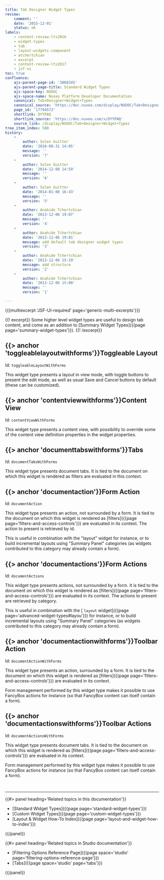 ```yaml
---
title: Tab Designer Widget Types
review:
    comment: ''
    date: '2015-12-01'
    status: ok
labels:
    - content-review-lts2016
    - widget-types
    - tab
    - layout-widgets-component
    - atchertchian
    - excerpt
    - content-review-lts2017
    - jsf-ui
toc: true
confluence:
    ajs-parent-page-id: '3868345'
    ajs-parent-page-title: Standard Widget Types
    ajs-space-key: NXDOC
    ajs-space-name: Nuxeo Platform Developer Documentation
    canonical: Tab+Designer+Widget+Types
    canonical_source: 'https://doc.nuxeo.com/display/NXDOC/Tab+Designer+Widget+Types'
    page_id: '17794573'
    shortlink: DYYPAQ
    shortlink_source: 'https://doc.nuxeo.com/x/DYYPAQ'
    source_link: /display/NXDOC/Tab+Designer+Widget+Types
tree_item_index: 500
history:
    -
        author: Solen Guitter
        date: '2016-08-31 14:05'
        message: ''
        version: '7'
    -
        author: Solen Guitter
        date: '2014-12-08 14:59'
        message: ''
        version: '6'
    -
        author: Solen Guitter
        date: '2014-01-08 16:43'
        message: ''
        version: '5'
    -
        author: Anahide Tchertchian
        date: '2013-12-06 19:07'
        message: ''
        version: '4'
    -
        author: Anahide Tchertchian
        date: '2013-12-06 19:01'
        message: add default tab designer widget types
        version: '3'
    -
        author: Anahide Tchertchian
        date: '2013-12-06 15:19'
        message: add structure
        version: '2'
    -
        author: Anahide Tchertchian
        date: '2013-12-06 15:00'
        message: ''
        version: '1'

---
```

{{{multiexcerpt 'JSF-UI-required' page='generic-multi-excerpts'}}}

{{! excerpt}}
Some higher level widget types are useful to design tab content, and come as an addition to [Summary Widget Types]({{page page='summary-widget-types'}}).
{{! /excerpt}}

## {{> anchor 'toggleablelayoutwithforms'}}Toggleable Layout

Id: `toggleableLayoutWithForms`

This widget type presents a layout in view mode, with toggle buttons to present the edit mode, as well as usual Save and Cancel buttons by default (these can be customized).

## {{> anchor 'contentviewwithforms'}}Content View

Id: `contentViewWithForms`

This widget type presents a content view, with possibility to override some of the content view definition properties in the widget properties.

## {{> anchor 'documenttabswithforms'}}Tabs

Id: `documentTabsWithForms`

This widget type presents document tabs. It is tied to the document on which this widget is rendered as filters are evaluated in this context.

## {{> anchor 'documentaction'}}Form Action

Id: `documentAction`

This widget type presents an action, not surrounded by a form. It is tied to the document on which this widget is rendered as [filters]({{page page='filters-and-access-controls'}}) are evaluated in its context. The action to present is retrieved by id.

This is useful in combination with the "layout" widget for instance, or to build incremental layouts using "Summary Panel" categories (as widgets contributed to this category may already contain a form).

## {{> anchor 'documentactions'}}Form Actions

Id: `documentActions`

This widget type presents actions, not surrounded by a form. It is tied to the document on which this widget is rendered as [filters]({{page page='filters-and-access-controls'}}) are evaluated in its context. The actions to present are retrieved by category.

This is useful in combination with the [ `layout` widget]({{page page='advanced-widget-types#layou'}}) for instance, or to build incremental layouts using "Summary Panel" categories (as widgets contributed to this category may already contain a form).

## {{> anchor 'documentactionwithforms'}}Toolbar Action

Id: `documentActionWithForms`

This widget type presents an action, surrounded by a form. It is tied to the document on which this widget is rendered as [filters]({{page page='filters-and-access-controls'}}) are evaluated in its context.

Form management performed by this widget type makes it possible to use FancyBox actions for instance (so that FancyBox content can itself contain a form).

## {{> anchor 'documentactionswithforms'}}Toolbar Actions

Id: `documentActionsWithForms`

This widget type presents document tabs. It is tied to the document on which this widget is rendered as [filters]({{page page='filters-and-access-controls'}}) are evaluated in its context.

Form management performed by this widget type makes it possible to use FancyBox actions for instance (so that FancyBox content can itself contain a form).

&nbsp;

* * *

<div class="row" data-equalizer data-equalize-on="medium"><div class="column medium-6">{{#> panel heading='Related topics in this documentation'}}

*   [Standard Widget Types]({{page page='standard-widget-types'}})
*   [Custom Widget Types]({{page page='custom-widget-types'}})
*   [Layout & Widget How-To Index]({{page page='layout-and-widget-how-to-index'}})

{{/panel}}</div><div class="column medium-6">{{#> panel heading='Related topics in Studio documentation'}}

*   [Filtering Options Reference Page]({{page space='studio' page='filtering-options-reference-page'}})
*   [Tabs]({{page space='studio' page='tabs'}})

{{/panel}}</div></div>
